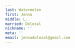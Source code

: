 ```yaml
---
last: Watermolen
first: Jenna
middle: L.
married: Dolezal
nickname: ''
meta: ''
email: jennadolezal@gmail.com
---
```

